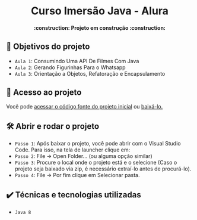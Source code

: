 <h1 align="center"> Curso Imersão Java - Alura </h1>
<h4 align="center"> 
    :construction:  Projeto em construção  :construction:
</h4>

## :hammer: Objetivos do projeto

- `Aula 1`: Consumindo Uma API De Filmes Com Java
- `Aula 2`: Gerando Figurinhas Para o Whatsapp
- `Aula 3`: Orientação a Objetos, Refatoração e Encapsulamento

## 📁 Acesso ao projeto

 Você pode <a href="https://github.com/Leocbm/Imersao-Java-Alura">acessar o código fonte do projeto inicial</a> ou 
<a href="https://github.com/Leocbm/Imersao-Java-Alura/archive/refs/heads/master.zip">baixá-lo.</a>

## 🛠️ Abrir e rodar o projeto

- `Passo 1`: Após baixar o projeto, você pode abrir com o Visual Studio Code. Para isso, na tela de launcher clique em:
- `Passo 2`: File -> Open Folder... (ou alguma opção similar)
- `Passo 3`: Procure o local onde o projeto está e o selecione (Caso o projeto seja baixado via zip, é necessário extraí-lo antes de procurá-lo).
- `Passo 4`: File -> Por fim clique em Selecionar pasta.

## ✔️ Técnicas e tecnologias utilizadas

- ``Java 8``
